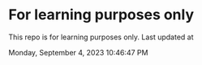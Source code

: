 # For learning purposes only
This repo is for learning purposes only.
Last updated at

Monday, September 4, 2023 10:46:47 PM

